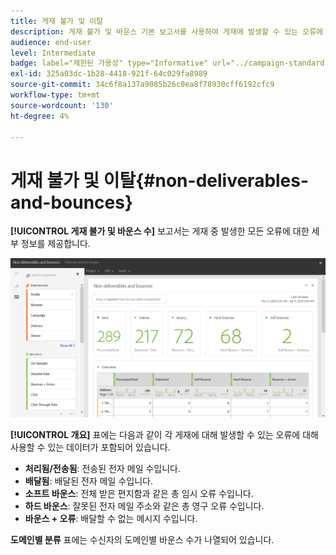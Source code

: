 ```yaml
---
title: 게재 불가 및 이탈
description: 게재 불가 및 바운스 기본 보고서를 사용하여 게재에 발생할 수 있는 오류에 대해 알아봅니다.
audience: end-user
level: Intermediate
badge: label="제한된 가용성" type="Informative" url="../campaign-standard-migration-home.md" tooltip="마이그레이션된 사용자 Campaign Standard으로 제한됨"
exl-id: 325a03dc-1b28-4418-921f-64c029fa8989
source-git-commit: 34c6f8a137a9085b26c0ea8f78930cff6192cfc9
workflow-type: tm+mt
source-wordcount: '130'
ht-degree: 4%

---
```


# 게재 불가 및 이탈{#non-deliverables-and-bounces}

**[!UICONTROL 게재 불가 및 바운스 수]** 보고서는 게재 중 발생한 모든 오류에 대한 세부 정보를 제공합니다.

![](assets/delivery_reports_7.png)

**[!UICONTROL 개요]** 표에는 다음과 같이 각 게재에 대해 발생할 수 있는 오류에 대해 사용할 수 있는 데이터가 포함되어 있습니다.

* **처리됨/전송됨**: 전송된 전자 메일 수입니다.
* **배달됨**: 배달된 전자 메일 수입니다.
* **소프트 바운스**: 전체 받은 편지함과 같은 총 임시 오류 수입니다.
* **하드 바운스**: 잘못된 전자 메일 주소와 같은 총 영구 오류 수입니다.
* **바운스 + 오류**: 배달할 수 없는 메시지 수입니다.

**도메인별 분류** 표에는 수신자의 도메인별 바운스 수가 나열되어 있습니다.
